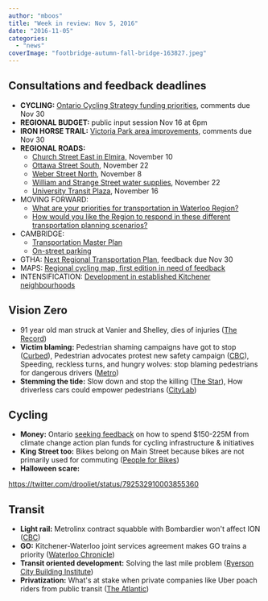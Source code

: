 ```yaml
---
author: "mboos"
title: "Week in review: Nov 5, 2016"
date: "2016-11-05"
categories: 
  - "news"
coverImage: "footbridge-autumn-fall-bridge-163827.jpeg"
---
```


## Consultations and feedback deadlines

- **CYCLING:** [Ontario Cycling Strategy funding priorities](https://www.ebr.gov.on.ca/ERS-WEB-External/displaynoticecontent.do?noticeId=MTMwMjQ3&statusId=MTk3NDEy&language=en), comments due Nov 30
- **REGIONAL BUDGET:** public input session Nov 16 at 6pm
- **IRON HORSE TRAIL:** [Victoria Park area improvements](https://www.peakdemocracy.ca/portals/154/Issue_1757), comments due Nov 30
- **REGIONAL ROADS:**
    - [Church Street East in Elmira,](https://www.regionofwaterloo.ca/en/regionalGovernment/resources/PW/PA2016-1101.pdf#page=18) November 10
    - [Ottawa Street South](https://www.regionofwaterloo.ca/en/regionalGovernment/resources/PW/PA2016-1101.pdf#page=42), November 22
    - [Weber Street North](https://www.regionofwaterloo.ca/en/regionalGovernment/resources/PW/PA2016-1101.pdf#page=56), November 8
    - [William and Strange Street water supplies](https://www.regionofwaterloo.ca/en/regionalGovernment/resources/PW/PA2016-1101.pdf#page=102), November 22
    - [University Transit Plaza](https://www.regionofwaterloo.ca/en/regionalGovernment/resources/PW/PA2016-1101.pdf#page=107), November 16
- MOVING FORWARD:
    - [What are your priorities for transportation in Waterloo Region?](https://www.peakdemocracy.ca/portals/153/Forum_449/Issue_1719)
    - [How would you like the Region to respond in these different transportation planning scenarios?](https://www.peakdemocracy.ca/portals/153/Issue_1747)
- CAMBRIDGE:
    - [Transportation Master Plan](https://www.peakdemocracy.ca/portals/155/Issue_1740)
    - [On-street parking](https://www.peakdemocracy.ca/portals/155/Issue_1745)
- GTHA: [Next Regional Transportation Plan](https://www.metrolinxengage.com/en/engagement-initiatives/discussion-paper-next-regional-transportation-plan), feedback due Nov 30
- MAPS: [Regional cycling map, first edition in need of feedback](https://www.peakdemocracy.ca/portals/153/Forum_449/Issue_1662)
- INTENSIFICATION: [Development in established Kitchener neighbourhoods](https://www.peakdemocracy.ca/portals/154/Issue_1759)

## Vision Zero

- 91 year old man struck at Vanier and Shelley, dies of injuries ([The Record](https://www.therecord.com/news-story/6938668-pedestrian-91-struck-by-vehicle-in-kitchener-dies-of-injuries))
- **Victim blaming:** Pedestrian shaming campaigns have got to stop ([Curbed](https://www.curbed.com/2016/10/28/13455962/pedestrian-shaming-streets-safety-campaigns)), Pedestrian advocates protest new safety campaign ([CBC](https://www.cbc.ca/news/canada/toronto/protest-be-alert-be-seen-campaign-walk-toronto-1.3831404)), Speeding, reckless turns, and hungry wolves: stop blaming pedestrians for dangerous drivers ([Metro](https://www.cbc.ca/news/canada/toronto/protest-be-alert-be-seen-campaign-walk-toronto-1.3831404))
- **Stemming the tide:** Slow down and stop the killing ([The Star](https://www.thestar.com/opinion/commentary/2016/10/28/slow-down-and-stop-the-killing.html)), How driverless cars could empower pedestrians ([CityLab](https://www.citylab.com/commute/2016/11/how-driverless-cars-could-empower-pedestrians/506132/))

## Cycling

- **Money:** Ontario [seeking feedback](https://www.ebr.gov.on.ca/ERS-WEB-External/displaynoticecontent.do?noticeId=MTMwMjQ3&statusId=MTk3NDEy&language=en) on how to spend $150-225M from climate change action plan funds for cycling infrastructure & initiatives
- **King Street too:** Bikes belong on Main Street because bikes are not primarily used for commuting ([People for Bikes](https://www.peopleforbikes.org/blog/entry/bikes-belong-on-shopping-streets-because-bikes-are-not-primarily-for-commut))
- **Halloween scare:**

https://twitter.com/drooliet/status/792532910003855360

## Transit

- **Light rail:** Metrolinx contract squabble with Bombardier won't affect ION ([CBC](https://www.cbc.ca/news/canada/kitchener-waterloo/metrolinx-ion-lrt-waterloo-bombardier-1.3836267))
- **GO:** Kitchener-Waterloo joint services agreement makes GO trains a priority ([Waterloo Chronicle](https://www.waterloochronicle.ca/news-story/6943078-kitchener-waterloo-joint-services-initiative-makes-go-train-service-a-priority/))
- **Transit oriented development:** Solving the last mile problem ([Ryerson City Building Institute](https://ryerson.ca/citybuilding/blog/last_mile_solutions/))
- **Privatization:** What's at stake when private companies like Uber poach riders from public transit ([The Atlantic](https://www.theatlantic.com/business/archive/2016/10/public-transportation-uber-chariot/505658/))

